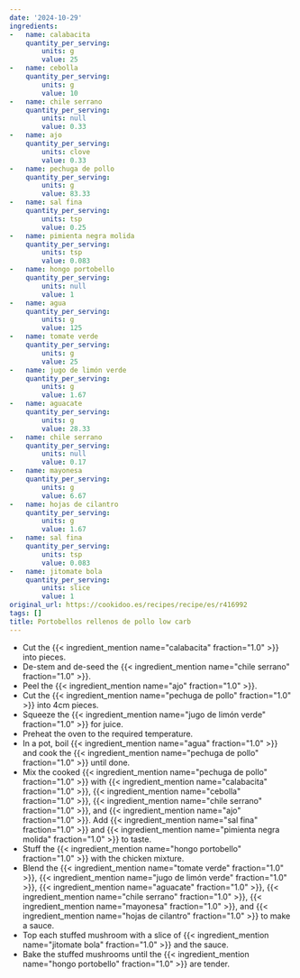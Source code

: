 ```yaml
---
date: '2024-10-29'
ingredients:
-   name: calabacita
    quantity_per_serving:
        units: g
        value: 25
-   name: cebolla
    quantity_per_serving:
        units: g
        value: 10
-   name: chile serrano
    quantity_per_serving:
        units: null
        value: 0.33
-   name: ajo
    quantity_per_serving:
        units: clove
        value: 0.33
-   name: pechuga de pollo
    quantity_per_serving:
        units: g
        value: 83.33
-   name: sal fina
    quantity_per_serving:
        units: tsp
        value: 0.25
-   name: pimienta negra molida
    quantity_per_serving:
        units: tsp
        value: 0.083
-   name: hongo portobello
    quantity_per_serving:
        units: null
        value: 1
-   name: agua
    quantity_per_serving:
        units: g
        value: 125
-   name: tomate verde
    quantity_per_serving:
        units: g
        value: 25
-   name: jugo de limón verde
    quantity_per_serving:
        units: g
        value: 1.67
-   name: aguacate
    quantity_per_serving:
        units: g
        value: 28.33
-   name: chile serrano
    quantity_per_serving:
        units: null
        value: 0.17
-   name: mayonesa
    quantity_per_serving:
        units: g
        value: 6.67
-   name: hojas de cilantro
    quantity_per_serving:
        units: g
        value: 1.67
-   name: sal fina
    quantity_per_serving:
        units: tsp
        value: 0.083
-   name: jitomate bola
    quantity_per_serving:
        units: slice
        value: 1
original_url: https://cookidoo.es/recipes/recipe/es/r416992
tags: []
title: Portobellos rellenos de pollo low carb
---
```


- Cut the {{< ingredient_mention name="calabacita" fraction="1.0" >}} into pieces.
- De-stem and de-seed the {{< ingredient_mention name="chile serrano" fraction="1.0" >}}.
- Peel the {{< ingredient_mention name="ajo" fraction="1.0" >}}.
- Cut the {{< ingredient_mention name="pechuga de pollo" fraction="1.0" >}} into 4cm pieces.
- Squeeze the {{< ingredient_mention name="jugo de limón verde" fraction="1.0" >}} for juice.
- Preheat the oven to the required temperature.
- In a pot, boil {{< ingredient_mention name="agua" fraction="1.0" >}} and cook the {{< ingredient_mention name="pechuga de pollo" fraction="1.0" >}} until done.
- Mix the cooked {{< ingredient_mention name="pechuga de pollo" fraction="1.0" >}} with {{< ingredient_mention name="calabacita" fraction="1.0" >}}, {{< ingredient_mention name="cebolla" fraction="1.0" >}}, {{< ingredient_mention name="chile serrano" fraction="1.0" >}}, and {{< ingredient_mention name="ajo" fraction="1.0" >}}. Add {{< ingredient_mention name="sal fina" fraction="1.0" >}} and {{< ingredient_mention name="pimienta negra molida" fraction="1.0" >}} to taste.
- Stuff the {{< ingredient_mention name="hongo portobello" fraction="1.0" >}} with the chicken mixture.
- Blend the {{< ingredient_mention name="tomate verde" fraction="1.0" >}}, {{< ingredient_mention name="jugo de limón verde" fraction="1.0" >}}, {{< ingredient_mention name="aguacate" fraction="1.0" >}}, {{< ingredient_mention name="chile serrano" fraction="1.0" >}}, {{< ingredient_mention name="mayonesa" fraction="1.0" >}}, and {{< ingredient_mention name="hojas de cilantro" fraction="1.0" >}} to make a sauce.
- Top each stuffed mushroom with a slice of {{< ingredient_mention name="jitomate bola" fraction="1.0" >}} and the sauce.
- Bake the stuffed mushrooms until the {{< ingredient_mention name="hongo portobello" fraction="1.0" >}} are tender.